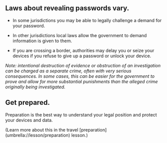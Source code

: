 [Title]: # (Challenging password demands)
[Order]: # (11)

## Laws about revealing passwords vary. 

* In some jurisdictions you may be able to legally challenge a demand for your password. 

* In other jurisdictions local laws allow the government to demand information is given to them. 

* If you are crossing a border, authorities may delay you or seize your devices if you refuse to give up a password or unlock your device.

*Note: intentional destruction of evidence or obstruction of an investigation can be charged as a separate crime, often with very serious consequences. In some cases, this can be easier for the government to prove and allow for more substantial punishments than the alleged crime originally being investigated.*

## Get prepared.

Preparation is the best way to understand your legal position and protect your devices and data. 

(Learn more about this in the travel [preparation] (umbrella://lesson/preparation) lesson.)
